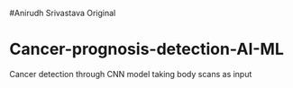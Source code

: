 #Anirudh Srivastava Original
# Cancer-prognosis-detection-AI-ML
Cancer detection through CNN model taking body scans as input
